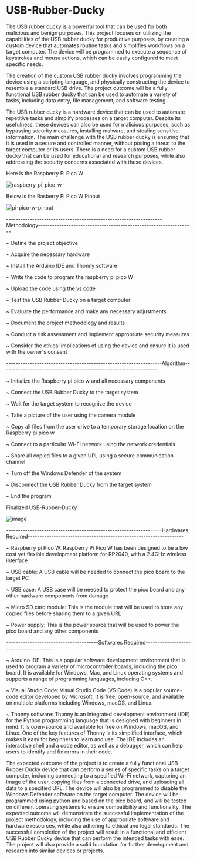 # USB-Rubber-Ducky




The USB rubber ducky is a powerful tool that can be used for both malicious and benign purposes. This project focuses on utilizing the capabilities of the USB rubber ducky for productive purposes, by creating a custom device that automates routine tasks and simplifies workflows on a target computer. The device will be programmed to execute a sequence of keystrokes and mouse actions, which can be easily configured to meet specific needs. 

The creation of the custom USB rubber ducky involves programming the device using a scripting language, and physically constructing the device to resemble a standard USB drive. The project outcome will be a fully functional USB rubber ducky that can be used to automate a variety of tasks, including data entry, file management, and software testing.




The USB rubber ducky is a hardware device that can be used to automate repetitive tasks and simplify processes on a target computer. Despite its usefulness, these devices can also be used for malicious purposes, such as bypassing security measures, installing malware, and stealing sensitive information.
The main challenge with the USB rubber ducky is ensuring that it is used in a secure and controlled manner, without posing a threat to the target computer or its users. There is a need for a custom USB rubber ducky that can be used for educational and research purposes, while also addressing the security concerns associated with these devices.




Here is the Raspberry Pi Pico W 

![raspberry_pi_pico_w](https://github.com/Vaibhav1730/USB-Rubber-Ducky/assets/116676361/17a0a619-b9e0-42ac-b235-4ac7484f72d5)

Below is the Rasberry Pi Pico W Pinout

![pi-pico-w-pinout](https://github.com/Vaibhav1730/USB-Rubber-Ducky/assets/116676361/89a68042-315e-4d66-8ffc-9ff23a5ab13d)


------------------------------------------------------------------Methodology------------------------------------------------------------------

~	Define the project objective

~ Acquire the necessary hardware

~ Install the Arduino IDE and Thonny software

~ Write the code to program the raspberry pi pico W

~ Upload the code using the vs code

~ Test the USB Rubber Ducky on a target computer

~ Evaluate the performance and make any necessary adjustments

~ Document the project methodology and results

~ Conduct a risk assessment and implement appropriate security measures

~ Consider the ethical implications of using the device and ensure it is used with the owner's consent


------------------------------------------------------------------Algorithm------------------------------------------------------------------

~ Initialize the Raspberry pi pico w and all necessary components

~ Connect the USB Rubber Ducky to the target system

~ Wait for the target system to recognize the device

~ Take a picture of the user using the camera module

~ Copy all files from the user drive to a temporary storage location on the Raspberry pi pico w

~ Connect to a particular Wi-Fi network using the network credentials

~ Share all copied files to a given URL using a secure communication channel

~ Turn off the Windows Defender of the system

~ Disconnect the USB Rubber Ducky from the target system

~ End the program

Finalized USB-Rubber-Ducky

![image](https://github.com/Vaibhav1730/USB-Rubber-Ducky/assets/116676361/a5fca3d9-f595-48bd-bba5-c924f78a7d3a)

------------------------------------------------------------------Hardwares Required------------------------------------------------------------------

~ Raspberry pi Pico W: Raspberry Pi Pico W has been designed to be a low cost yet flexible development platform for RP2040, with a 2.4GHz wireless interface

~ USB cable: A USB cable will be needed to connect the pico board to the target PC

~ USB case: A USB case will be needed to protect the pico board and any other hardware components from damage

~ Micro SD card module: This is the module that will be used to store any copied files before sharing them to a given URL

~ Power supply: This is the power source that will be used to power the pico board and any other components

---------------------------------------Softwares Required---------------------------------------

~ Arduino IDE: This is a popular software development environment that is used to program a variety of microcontroller boards, including the pico board. It is available for Windows, Mac, and Linux operating systems and supports a range of programming languages, including C++.

~ Visual Studio Code: Visual Studio Code (VS Code) is a popular source-code editor developed by Microsoft. It is free, open-source, and available on multiple platforms including Windows, macOS, and Linux.

~ Thonny software: Thonny is an integrated development environment (IDE) for the Python programming language that is designed with beginners in mind. It is open-source and available for free on Windows, macOS, and Linux. One of the key features of Thonny is its simplified interface, which makes it easy for beginners to learn and use. The IDE includes an interactive shell and a code editor, as well as a debugger, which can help users to identify and fix errors in their code.




The expected outcome of the project is to create a fully functional USB Rubber Ducky device that can perform a series of specific tasks on a target computer, including connecting to a specified Wi-Fi network, capturing an image of the user, copying files from a connected drive, and uploading all data to a specified URL. The device will also be programmed to disable the Windows Defender software on the target computer.
The device will be programmed using python and based on the pico board, and will be tested on different operating systems to ensure compatibility and functionality. The expected outcome will demonstrate the successful implementation of the project methodology, including the use of appropriate software and hardware resources, while also adhering to ethical and legal standards.
The successful completion of the project will result in a functional and efficient USB Rubber Ducky device that can perform the intended tasks with ease. The project will also provide a solid foundation for further development and research into similar devices or projects.









